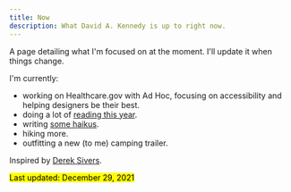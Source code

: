 ```yaml
---
title: Now
description: What David A. Kennedy is up to right now.
---
```


A page detailing what I'm focused on at the moment. I'll update it when things change.

I'm currently:

- working on Healthcare.gov with Ad Hoc, focusing on accessibility and helping designers be their best.
- doing a lot of [reading this year](/reading/).
- writing [some haikus](<(/haikus/)>).
- hiking more.
- outfitting a new (to me) camping trailer.

Inspired by [Derek Sivers](https://sivers.org/nowff).

<mark>Last updated: December 29, 2021</mark>
